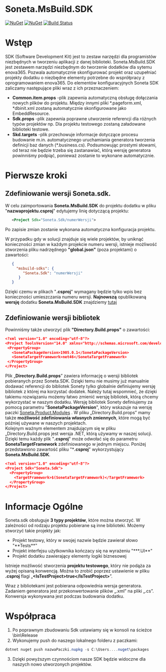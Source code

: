 # Soneta.MsBuild.SDK

[![NuGet](https://img.shields.io/nuget/v/Soneta.Sdk.svg)](https://www.nuget.org/packages/Soneta.Sdk)
  [![NuGet](https://img.shields.io/nuget/dt/Soneta.Sdk.svg)](https://www.nuget.org/packages/Soneta.Sdk)
  [![Build Status](https://soneta.visualstudio.com/GitHub/_apis/build/status/Soneta.MsBuild.SDK?branchName=master)](https://soneta.visualstudio.com/GitHub/_build/latest?definitionId=2&branchName=master)
  
# Wstęp 
SDK (Software Development Kit) jest to zestaw narzędzi dla programistów niezbędnych w tworzeniu aplikacji z danej biblioteki. Soneta.MsBuild.SDK jest zestawem narzędzi niezbędnym do tworzenie dodatków dla sytemu enova365. Pozwala automatycznie skonfigurować projekt oraz uzupełniać projekty dodatku o niezbędne elementy potrzebne do wsprółpracy z oprogramowaniem enova365. Do elementów konfiguracyjnych Soneta SDK zaliczamy następujące pliki wraz z ich przeznaczeniem:<br>
<ul>
  <li><b>Common.item.props</b> -plik zapewnia automatyczną obsługę dołączania nowych plików do projektu. Między innymi pliki *.pageform.xml, *dbinit.xml zostaną automatycznie skonfigurowane jako EmbeddResource.</li>

  <li><b>Sdk.props</b> -plik zapewnia poprawne utworzenie referencji dla różnych typów projektów np. Dla projektu testowego zostaną załadowane biblioteki testowe.</li>
  <li><b>Skd.targets</b> -plik przechowuje informacje dotyczące procesu budowanie m.in. automatycznego uruchamiania generatora tworzenia definicji baz danych (*.business.cs). Podsumowując prostymi słowami, od teraz nie będzie trzeba się zastanawiać, którą wersję generatora powinniśmy podpiąć, ponieważ zostanie to wykonane automatycznie.</li>
</ul>

# Pierwsze kroki
## Zdefiniowanie wersji Soneta.sdk.<br>

W celu zaimportowania **Soneta.MsBuild.SDK** do projektu dodatku w pliku "**nazwaprojektu.csproj**" edytujemy linię dotyczącą projektu: 
```xml
   <Project Sdk="Soneta.Sdk/numerWersji">  
```
Po zapisie zmian zostanie wykonana automatyczna konfiguracja projektu.


W przypadku gdy w solucji znajduje się wiele projektów, by uniknąć konieczności zmian w każdym projekcie numeru wersji, istnieje możliwość stworzenia pliku nadrzędnego **"global.json"** (poza projektami) o zawartości: 
```json
   { 
     "msbuild-sdks": { 
        "Soneta.Sdk": "numerWersji" 
      }
   } 
```
 Dzięki czemu w plikach "**.csproj**" wymagany będzie tylko wpis bez konieczności umieszczania numeru wersji. **Najnowszą** opublikowaną **wersję** dodatku **Soneta.MsBuild.SDK** znajdziemy [tutaj](https://www.nuget.org/packages/Soneta.Sdk/)
 ## Zdefiniowanie wersji bibliotek 
 Powinniśmy także utworzyć plik **"Directory.Build.props"** o zawartości:
 ```json
 <?xml version="1.0" encoding="utf-8"?>
<Project ToolsVersion="14.0" xmlns="http://schemas.microsoft.com/developer/msbuild/2003">
  <PropertyGroup>
    <SonetaPackageVersion>1905.0.1</SonetaPackageVersion>
    <SonetaTargetFramework>net46</SonetaTargetFramework>
  </PropertyGroup>
</Project>
```
Plik „**Directory.Build.props**” zawiera informację o wersji bibliotek pobieranych przez Soneta.SDK. Dzięki temu nie musimy już manualnie dodawać referencji do bibliotek Sonety tylko globalnie definiujemy wersję bibliotek z której ma korzystać dodatek. Należy tutaj wspomnieć, że dzięki takiemu rozwiązaniu możemy łatwo zmienić wersję bibliotek, którą chcemy wykorzystać w naszym dodatku. Wersję bibliotek Sonety definiujemy za pomocą parametru "**SonetaPackageVersion**", który wskazuje na wersję paczki [Soneta.Product.Modules](https://www.nuget.org/packages/Soneta.Products.Modules/) . W pliku „Directory.Build.props” mamy także **możliwość zdefiniowania własnych zmiennych**, które mogą być później używane w naszych projektach.<br>
Kolejnym ważnym elementem znajdującym się w pliku „Directory.Build.props jest wersja .NET, którą używamy w naszej solucji. Dzięki temu każdy plik "**.csproj**" może odwołać się do parametru **SonetaTargetFramework** zdefiniowanego w jednym miejscu. Poniżej przedstawiono zawartość pliku "***.csproj**" wykorzystujący **Soneta.MsBuild.SDK**.
```json
<?xml version="1.0" encoding="utf-8"?>
<Project Sdk="Soneta.Sdk">
  <PropertyGroup>
    <TargetFramework>$(SonetaTargetFramework)</TargetFramework>
  </PropertyGroup>
</Project>
```

# Informacje Ogólne
Soneta.sdk obsługuje **3 typy projektów**, które można stworzyć. W zależności od rodzaju projektu pobierane są inne biblioteki. Możemy stworzyć takie projekty jak:<br>
<ul>
   <li>Projekt testowy, który w swojej nazwie będzie zawierał słowo "**Tests**"</li>
   <li>Projekt interfejsu użytkownika kończacy się na wyrażeniu "***.UI**"</li>
   <li>Projekt dodatku zawierający elementy logiki biznesowej</li>
</ul>

Istnieje możliwość stworzenia **projektu testowego**, który nie podąża za wyżej opisaną konwencją. Można to zrobić poprzez ustawienie w pliku **.csproj** flagi „**\<IsTestProject>true\</IsTestProject>**”. <br>

Wraz z bibliotekami jest pobierana odpowiednia wersja generatora. Zadaniem generatora jest przekonwertowanie plików „.xml” na pliki „.cs”. Konwersja wykonywana jest podczas budowania dodatku.   

# Współpraca
1. Po poprawnym zbudowaniu Sdk ustawiamy się w konsoli na ścieżce \bin\Release
2. Wykonujemy push do naszego lokalnego folderu z paczkami: 
```powershell
dotnet nuget push nazwaPaczki.nupkg -s C:\Users....nuget\packages
``` 
3. Dzięki powyższym czynnościom nasze SDK będzie widoczne dla naszych nowo utworzonych projektów. 


